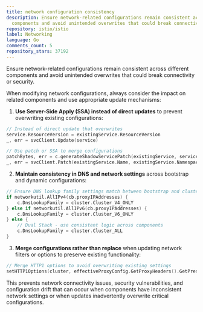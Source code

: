 ```yaml
---
title: network configuration consistency
description: Ensure network-related configurations remain consistent across different
  components and avoid unintended overwrites that could break connectivity or security.
repository: istio/istio
label: Networking
language: Go
comments_count: 5
repository_stars: 37192
---
```


Ensure network-related configurations remain consistent across different components and avoid unintended overwrites that could break connectivity or security.

When modifying network configurations, always consider the impact on related components and use appropriate update mechanisms:

1. **Use Server-Side Apply (SSA) instead of direct updates** to prevent overwriting existing configurations:
```go
// Instead of direct update that overwrites
service.ResourceVersion = existingService.ResourceVersion
_, err = svcClient.Update(service)

// Use patch or SSA to merge configurations
patchBytes, err = c.generateShadowServicePatch(existingService, service)
_, err = svcClient.Patch(existingService.Name, existingService.Namespace, types.MergePatchType, patchBytes)
```

2. **Maintain consistency in DNS and network settings** across bootstrap and dynamic configurations:
```go
// Ensure DNS lookup family settings match between bootstrap and cluster builder
if networkutil.AllIPv4(cb.proxyIPAddresses) {
    c.DnsLookupFamily = cluster.Cluster_V4_ONLY
} else if networkutil.AllIPv6(cb.proxyIPAddresses) {
    c.DnsLookupFamily = cluster.Cluster_V6_ONLY
} else {
    // Dual Stack - use consistent logic across components
    c.DnsLookupFamily = cluster.Cluster_ALL
}
```

3. **Merge configurations rather than replace** when updating network filters or options to preserve existing functionality:
```go
// Merge HTTP1 options to avoid overwriting existing settings
setHTTP1Options(cluster, effectiveProxyConfig.GetProxyHeaders().GetPreserveHttp1HeaderCase())
```

This prevents network connectivity issues, security vulnerabilities, and configuration drift that can occur when components have inconsistent network settings or when updates inadvertently overwrite critical configurations.